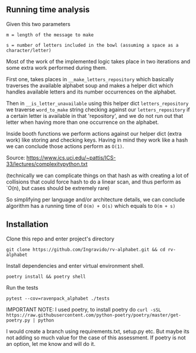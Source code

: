 ## Running time analysis
Given this two parameters 

`m = length of the message to make`

`s = number of letters included in the bowl (assuming a space as a character/letter)`

Most of the work of the implemented logic takes place in two iterations and some extra work performed during them. 

First one, takes places in `__make_letters_repository` which basically traverses the available alphabet soup and makes a helper dict which handles available letters and its number occurrences on the alphabet.

Then in `__is_letter_unavailable` using this helper dict `letters_repository` we traverse `word_to_make` string checking against our `letters_repository` if a certain letter is available in that 'repository', and we do not run out that letter when having more than one occurrence on the alphabet.

Inside booth functions we perform actions against our helper dict (extra work) like storing and checking keys. Having in mind they work like a hash we can conclude those actions perform as `O(1)`.

Source: https://www.ics.uci.edu/~pattis/ICS-33/lectures/complexitypython.txt

(technically we can complicate things on that hash as with creating a lot of collisions that could force hash to do a linear scan, and thus perform as `O(n), but cases should be extremely rare)    

So simplifying per language and/or architecture details, we can conclude algorithm has a running time of
`O(m) + O(s)` which equals to `O(m + s)`


## Installation

Clone this repo and enter project's directory

`git clone https://github.com/Ingravido/rv-alphabet.git && cd rv-alphabet`

Install dependencies and enter virtual environment shell. 

`poetry install && poetry shell` 

Run the tests

`pytest --cov=ravenpack_alphabet ./tests`

IMPORTANT NOTE: I used poetry, to install poetry do `curl -sSL https://raw.githubusercontent.com/python-poetry/poetry/master/get-poetry.py | python`

I would create a branch using requirements.txt, setup.py etc. But maybe its not adding so much value for the case of this assessment. If poetry is not an option, let me know and will do it.
